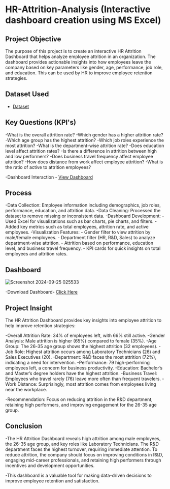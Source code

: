 # HR-Attrition-Analysis (Interactive dashboard creation using MS Excel)
## Project  Objective
The purpose of this project is to create an interactive HR Attrition Dashboard that helps analyze employee attrition in an organization. The dashboard provides actionable insights into how employees leave the company based on key parameters like gender, age, performance, job role, and education. This can be used by HR to improve employee retention strategies.

## Dataset Used
- <a href="https://github.com/Vaibhav3004/Excel-Dashboard/blob/main/HR%20Attrition%20Dataset.xlsx">Dataset</a>

## Key Questions (KPI's)
-What is the overall attrition rate?
-Which gender has a higher attrition rate?
-Which age group has the highest attrition?
-Which job roles experience the most attrition?
-What is the department-wise attrition rate?
-Does education level affect attrition rates?
-Is there a difference in attrition between high and low performers?
-Does business travel frequency affect employee attrition?
-How does distance from work affect employee attrition?
-What is the ratio of active to attrition employees?

-Dashboard Interaction - <a href="https://github.com/Vaibhav3004/Excel-Dashboard/blob/main/Screenshot%202024-09-25%20025533.png">View Dashboard</a>

## Process
-Data Collection: Employee information including demographics, job roles, performance, education, and attrition data.
-Data Cleaning: Processed the dataset to remove missing or inconsistent data.
-Dashboard Development:
    - Used Excel for visualizations such as bar charts, pie charts, and filters.
    - Added key metrics such as total employees, attrition rate, and active employees.
-Visualization Features:
    - Gender filter to view attrition by male/female employees.
    - Department filter (HR, R&D, Sales) to analyze department-wise attrition.
    - Attrition based on performance, education level, and business travel frequency.
    - KPI cards for quick insights on total employees and attrition rates.

## Dashboard
![Screenshot 2024-09-25 025533](https://github.com/user-attachments/assets/a26c3dd0-6899-4f27-b977-4e5d672d2c05)

-Download Dashboard- <a href="https://github.com/Vaibhav3004/Excel-Dashboard/blob/main/HR%20Attrition%20Dashboard.xlsx">Click Here</a>

## Project Insight
The HR Attrition Dashboard provides key insights into employee attrition to help improve retention strategies:

-Overall Attrition Rate: 34% of employees left, with 66% still active.
-Gender Analysis: Male attrition is higher (65%) compared to female (35%).
-Age Group: The 26-35 age group shows the highest attrition (32 employees).
-Job Role: Highest attrition occurs among Laboratory Technicians (26) and Sales Executives (20).
-Department: R&D faces the most attrition (72%), indicating a need for intervention.
-Performance: 79 high-performing employees left, a concern for business productivity.
-Education: Bachelor’s and Master’s degree holders have the highest attrition.
-Business Travel: Employees who travel rarely (76) leave more often than frequent travelers.
-Work Distance: Surprisingly, most attrition comes from employees living near the workplace.

-Recommendation: Focus on reducing attrition in the R&D department, retaining high performers, and improving engagement for the 26-35 age group.

## Conclusion
-The HR Attrition Dashboard reveals high attrition among male employees, the 26-35 age group, and key roles like Laboratory Technicians. The R&D department faces the highest turnover, requiring immediate attention. To reduce attrition, the company should focus on improving conditions in R&D, engaging mid-career professionals, and retaining high performers through incentives and development opportunities.

-This dashboard is a valuable tool for making data-driven decisions to improve employee retention and satisfaction.

